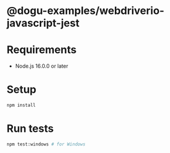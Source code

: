 # @dogu-examples/webdriverio-javascript-jest

# Requirements

- Node.js 16.0.0 or later

# Setup

```sh
npm install
```

# Run tests

```sh
npm test:windows # for Windows
```
